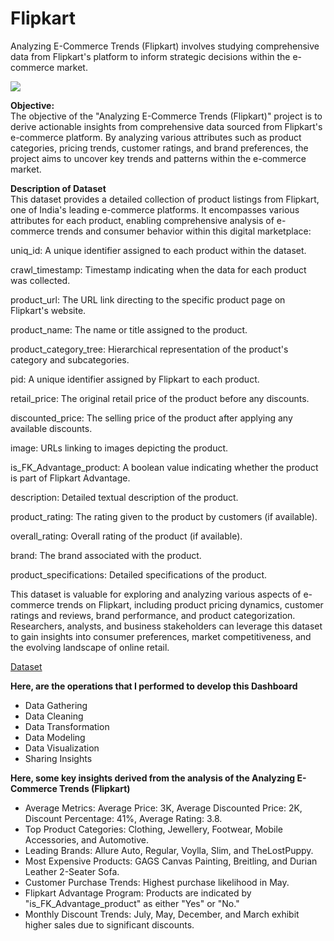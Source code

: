 # Flipkart
Analyzing E-Commerce Trends (Flipkart) involves studying comprehensive data from Flipkart's platform to inform strategic decisions within the e-commerce market.

![](https://img.freepik.com/free-psd/3d-illustration-people-working-marketing_23-2150417388.jpg?t=st=1715674277~exp=1715677877~hmac=d65dd539ff3884746d7a6ec458ce8e925e92fd7e11fe07ba38184bcd266735c9&w=740)

**Objective:**<br>
The objective of the "Analyzing E-Commerce Trends (Flipkart)" project is to derive actionable insights from comprehensive data sourced from Flipkart's e-commerce platform. By analyzing various attributes such as product categories, pricing trends, customer ratings, and brand preferences, the project aims to uncover key trends and patterns within the e-commerce market. 

**Description of Dataset**<br>
This dataset provides a detailed collection of product listings from Flipkart, one of India's leading e-commerce platforms. It encompasses various attributes for each product, enabling comprehensive analysis of e-commerce trends and consumer behavior within this digital marketplace:

uniq_id: A unique identifier assigned to each product within the dataset.

crawl_timestamp: Timestamp indicating when the data for each product was collected.

product_url: The URL link directing to the specific product page on Flipkart's website.

product_name: The name or title assigned to the product.

product_category_tree: Hierarchical representation of the product's category and subcategories.

pid: A unique identifier assigned by Flipkart to each product.

retail_price: The original retail price of the product before any discounts.

discounted_price: The selling price of the product after applying any available discounts.

image: URLs linking to images depicting the product.

is_FK_Advantage_product: A boolean value indicating whether the product is part of Flipkart Advantage.

description: Detailed textual description of the product.

product_rating: The rating given to the product by customers (if available).

overall_rating: Overall rating of the product (if available).

brand: The brand associated with the product.

product_specifications: Detailed specifications of the product.

This dataset is valuable for exploring and analyzing various aspects of e-commerce trends on Flipkart, including product pricing dynamics, customer ratings and reviews, brand performance, and product categorization. Researchers, analysts, and business stakeholders can leverage this dataset to gain insights into consumer preferences, market competitiveness, and the evolving landscape of online retail.

[Dataset](https://www.kaggle.com/datasets/bhadreshchabhadiya/flipkart-total-sales)

**Here, are the operations that I performed to develop this Dashboard**
- Data Gathering
- Data Cleaning
- Data Transformation
- Data Modeling
- Data Visualization
- Sharing Insights


**Here, some key insights derived from the analysis of the Analyzing E-Commerce Trends (Flipkart)**<br>
- Average Metrics: Average Price: 3K, Average Discounted Price: 2K, Discount Percentage: 41%, Average Rating: 3.8.
- Top Product Categories: Clothing, Jewellery, Footwear, Mobile Accessories, and Automotive.
- Leading Brands: Allure Auto, Regular, Voylla, Slim, and TheLostPuppy.
- Most Expensive Products: GAGS Canvas Painting, Breitling, and Durian Leather 2-Seater Sofa.
- Customer Purchase Trends: Highest purchase likelihood in May.
- Flipkart Advantage Program: Products are indicated by "is_FK_Advantage_product" as either "Yes" or "No."
- Monthly Discount Trends: July, May, December, and March exhibit higher sales due to significant discounts.
